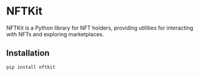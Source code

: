 # NFTKit

NFTKit is a Python library for NFT holders, providing utilities for interacting with NFTs and exploring marketplaces.

## Installation

```bash
pip install nftkit

